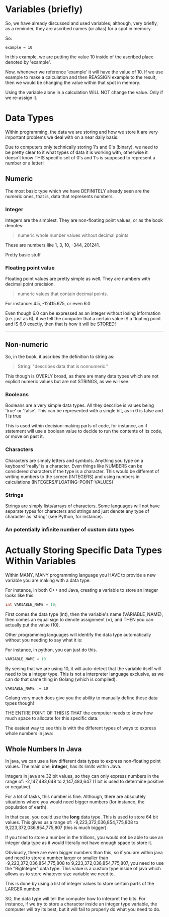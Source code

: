 # Variables (briefly)

So, we have already discussed and used variables; although, very briefly, as a reminder, they are 
ascribed names (or alias) for a spot in memory.

So:

```
example = 10
```

In this example, we are putting the value 10 inside of the ascribed place denoted by 'example'.

Now, whenever we reference 'example' it will have the value of 10. If we use example to make a calculation and then REASSIGN
example to the result, then we would be changing the value within that spot in memory.

Using the variable alone in a calculation WILL NOT change the value. Only if we re-assign it.

# Data Types

Within programming, the data we are storing and how we store it are very important problems we deal with on a near daily basis.

Due to computers only technically storing 1's and 0's (binary), we need to be pretty clear to it what types of data
it is working with, otherwise it doesn't know THIS specific set of 0's and 1's is supposed to represent a number
or a letter!

## Numeric

The most basic type which we have DEFINITELY already seen are the numeric ones, that is, 
data that represents numbers.

### Integer

Integers are the simplest. They are non-floating point values, or as the book denotes:
> numeric whole number values without decimal points

These are numbers like 1, 3, 10, -344, 201241.

Pretty basic stuff

### Floating point value

Floating point values are pretty simple as well. They are numbers with decimal point precision.
> numeric values that contain decimal points.

For instance: 4.5, -12415.675, or even 6.0

Even though 6.0 can be expressed as an integer without losing information (i.e. just as 6), 
if we tell the computer that a certain value IS a floating point and IS 6.0 exactly, then that is
how it will be STORED!

-----

## Non-numeric

So, in the book, it ascribes the definition to string as:
> String: "describes data that is nonnumeric."

This though is OVERLY broad, as there are many data types which are not explicit 
numeric values but are not STRINGS, as we will see.

### Booleans

Booleans are a very simple data types. All they describe is values being 'true' or 'false'.
This can be represented with a single bit, as in 0 is false and 1 is true

This is used within decision-making parts of code, for instance, an if statement will use
a boolean value to decide to run the contents of its code, or move on past it.

### Characters

Characters are simply letters and symbols. Anything you type on a keyboard 'really' is a character.
Even things like NUMBERS can be considered characters if the type is a character. This would be different 
of writing numbers to the screen (INTEGERS) and using numbers in calculations (INTEGERS/FLOATING-POINT-VALUES)

### Strings

Strings are simply lists/arrays of characters. Some languages will not have separate types
for characters and strings and just denote any type of character as 'string' (see Python, for instance).

### An potentially infinite number of custom data types


# Actually Storing Specific Data Types Within Variables

Within MANY, MANY programming language you HAVE to provide a new variable you are making with
a data type.

For instance, in both C++ and Java, creating a variable to store an integer looks like this:

```java
int VARIABLE_NAME = 10;
```

First comes the data type (int), then the variable's name (VARIABLE_NAME), then comes an equal sign to denote assignment (=),
and THEN you can actually put the value (10).

Other programming languages will identify the data type automatically without you needing to say what it is:

For instance, in python, you can just do this.
```python
VARIABLE_NAME = 10
```
By seeing that we are using 10, it will auto-detect that the variable itself will need
to be a integer type. This is not a interpreter language exclusive, as we can do that same thing in Golang (which is compiled):
```golang
VARIABLE_NAME := 10
```
Golang very much does give you the ability to manually define these data types though!

THE ENTIRE POINT OF THIS IS THAT the computer needs to know how much space to allocate for this specific data.

The easiest way to see this is with the different types of ways to express whole numbers in java:

## Whole Numbers In Java

In java, we can use a few different data types to express non-floating point values.
The main one, **integer**, has its limits within Java.

Integers in java are 32 bit values, so they can only express numbers in the range of:
-2,147,483,648 to 2,147,483,647
(1 bit is used to determine positive or negative).

For a lot of tasks, this number is fine. Although, there are absolutely situations where you would
need bigger numbers (for instance, the population of earth).

In that case, you could use the **long** data type. This is used to store 64 bit values.
This gives us a range of:
-9,223,372,036,854,775,808 to 9,223,372,036,854,775,807
(this is much bigger).

If you tried to store a number in the trillions, you would not be able to use an integer data type
as it would literally not have enough space to store it.

Obviously, there are even bigger numbers than this, so if you are within java and need to store a number larger or smaller than
-9,223,372,036,854,775,808 to 9,223,372,036,854,775,807, you need to use the "BigInteger" data type. This value
is a custom type inside of java which allows us to store whatever size variable we need to.

This is done by using a list of integer values to store certain parts of the LARGER number.


SO, the data type will tell the computer how to interpret the bits. For instance, if we try to 
store a character inside an integer type variable, the computer will try its best, but it will
fail to properly do what you need to do.